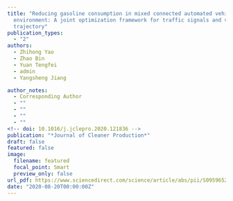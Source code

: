 ```yaml
---
title: "Reducing gasoline consumption in mixed connected automated vehicles
  environment: A joint optimization framework for traffic signals and vehicle
  trajectory"
publication_types:
  - "2"
authors:
  - Zhihong Yao
  - Zhao Bin
  - Yuan Tengfei
  - admin
  - Yangsheng Jiang

author_notes:
  - Corresponding Author
  - ""
  - ""
  - ""
  - ""
<!-- doi: 10.1016/j.jclepro.2020.121836 -->
publication: "*Journal of Cleaner Production*"
draft: false
featured: false
image:
  filename: featured
  focal_point: Smart
  preview_only: false
url_pdf: https://www.sciencedirect.com/science/article/abs/pii/S0959652620318837
date: "2020-08-20T00:00:00Z"
---
```

